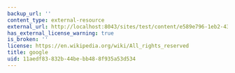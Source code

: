 ```yaml
---
backup_url: ''
content_type: external-resource
external_url: http://localhost:8043/sites/test/content/e589e796-1eb2-435c-949f-b2378a63c21d/?ocw_resource_link_uuid=e589e796-1eb2-435c-949f-b2378a63c21d&ocw_resource_link_suffix=
has_external_license_warning: true
is_broken: ''
license: https://en.wikipedia.org/wiki/All_rights_reserved
title: google
uid: 11aedf83-832b-44be-bb48-8f935a53d534
---
```

